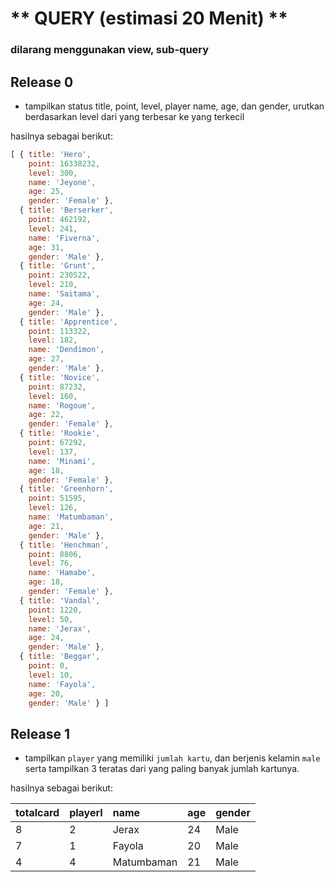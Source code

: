 # ** QUERY (estimasi 20 Menit) **

### dilarang menggunakan view, sub-query

## Release 0

- tampilkan status title, point, level, player name, age, dan gender, urutkan berdasarkan level dari yang terbesar ke yang terkecil

hasilnya sebagai berikut:
```javascript
[ { title: 'Hero',
    point: 16338232,
    level: 300,
    name: 'Jeyone',
    age: 25,
    gender: 'Female' },
  { title: 'Berserker',
    point: 462192,
    level: 241,
    name: 'Fiverna',
    age: 31,
    gender: 'Male' },
  { title: 'Grunt',
    point: 230522,
    level: 210,
    name: 'Saitama',
    age: 24,
    gender: 'Male' },
  { title: 'Apprentice',
    point: 113322,
    level: 182,
    name: 'Dendimon',
    age: 27,
    gender: 'Male' },
  { title: 'Novice',
    point: 87232,
    level: 160,
    name: 'Rogoue',
    age: 22,
    gender: 'Female' },
  { title: 'Rookie',
    point: 67292,
    level: 137,
    name: 'Minami',
    age: 18,
    gender: 'Female' },
  { title: 'Greenhorn',
    point: 51595,
    level: 126,
    name: 'Matumbaman',
    age: 21,
    gender: 'Male' },
  { title: 'Henchman',
    point: 8806,
    level: 76,
    name: 'Hamabe',
    age: 18,
    gender: 'Female' },
  { title: 'Vandal',
    point: 1220,
    level: 50,
    name: 'Jerax',
    age: 24,
    gender: 'Male' },
  { title: 'Beggar',
    point: 0,
    level: 10,
    name: 'Fayola',
    age: 20,
    gender: 'Male' } ]
```

## Release 1

- tampilkan `player` yang memiliki `jumlah kartu`, dan berjenis kelamin `male` serta tampilkan 3 teratas dari yang paling banyak jumlah kartunya.


hasilnya sebagai berikut:

| totalcard | playerI  | name        | age   | gender |
| :-------- | :------- |:------------| :-----|:-------|
| 8         | 2        | Jerax       |  24   |  Male  |
| 7         | 1        | Fayola      |  20   |  Male  |
| 4         | 4        | Matumbaman  |  21   |  Male  |
